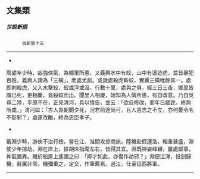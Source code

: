 

## 文集類

##### 世說新語
　　　`自新第十五`

* * *

*
周處年少時，凶強俠氣，為鄉里所患，又義興水中有蛟，山中有邅迹虎，並皆暴犯百姓，義興人謂為「三橫」，而處尤劇。或說處殺虎斬蛟，實冀三橫唯餘其一。處即刺殺虎，又入水擊蛟，蛟或浮或沒，行數十里，處與之俱，經三日三夜，鄉里皆謂已死，更相慶，竟殺蛟而出。聞里人相慶，始知為人情所患，有自改意。乃自吳尋二陸，平原不在，正見清河，具以情告，並云：「欲自修改，而年已蹉跎，終無所成。」清河曰：「古人貴朝聞夕死，況君前途尚可。且人患志之不立，亦何憂令名不彰邪？」處遂改勵，終為忠臣孝子。

*
戴淵少時，游俠不治行檢，嘗在江、淮間攻掠商旅。陸機赴假還洛，輜重甚盛，淵使少年掠劫。淵在岸上，據胡床指麾左右，皆得其宜。淵既神姿峰穎，雖處鄙事，神氣猶異。機於船屋上遙謂之曰：「卿才如此，亦復作劫邪？」淵便泣涕，投劍歸機，辭厲非常。機彌重之，定交，作筆薦焉。過江，仕至征西將軍。

* * *

